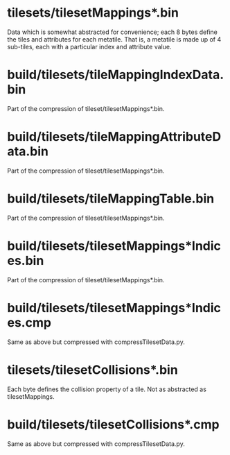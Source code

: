 # tilesets/tilesetMappings\*.bin

Data which is somewhat abstracted for convenience; each 8 bytes define the
tiles and attributes for each metatile. That is, a metatile is made up of
4 sub-tiles, each with a particular index and attribute value.

# build/tilesets/tileMappingIndexData.bin

Part of the compression of tileset/tilesetMappings\*.bin.

# build/tilesets/tileMappingAttributeData.bin

Part of the compression of tileset/tilesetMappings\*.bin.

# build/tilesets/tileMappingTable.bin

Part of the compression of tileset/tilesetMappings\*.bin.

# build/tilesets/tilesetMappings\*Indices.bin

Part of the compression of tileset/tilesetMappings\*.bin.

# build/tilesets/tilesetMappings\*Indices.cmp

Same as above but compressed with compressTilesetData.py.

# tilesets/tilesetCollisions\*.bin

Each byte defines the collision property of a tile. Not as abstracted as
tilesetMappings.

# build/tilesets/tilesetCollisions\*.cmp

Same as above but compressed with compressTilesetData.py.
